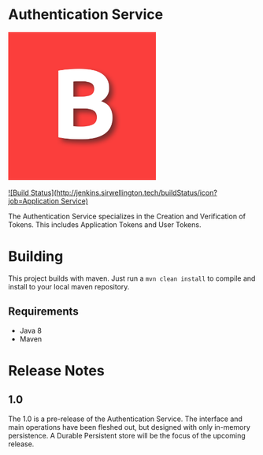 Authentication Service
==============================================

[<img src="https://raw.githubusercontent.com/AromaTech/banana/develop/Graphics/Logo.png" width="300">](https://github.com/AromaTech/banana)

[![Build Status](http://jenkins.sirwellington.tech/buildStatus/icon?job=Application Service)](http://jenkins.sirwellington.tech/view/Banana/job/Application%20Service/)

The Authentication Service specializes in the Creation and Verification of Tokens.
This includes Application Tokens and User Tokens.


# Building

This project builds with maven. Just run a `mvn clean install` to compile and install to your local maven repository.


## Requirements
+ Java 8
+ Maven

# Release Notes

## 1.0
The 1.0 is a pre-release of the Authentication Service. The interface and main operations have been fleshed out,
but designed with only in-memory persistence. A Durable Persistent store will be the focus of the upcoming release.
